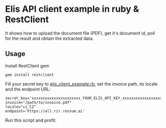 # Elis API client example in ruby & RestClient

It shows how to upload the document file (PDF), get it's document id, poll for the result and obtain the extracted data.

## Usage

Install RestClient gem

```
gem install restclient
```

Fill your secret key to [elis_client_example.rb](elis_client_example.rb), set the invoice path, its locale and the endpoint URL:

```
secret_key='xxxxxxxxxxxxxxxxxxxxxx_YOUR_ELIS_API_KEY_xxxxxxxxxxxxxxxxxxxxxxx'
invoice="/path/to/invoice.pdf"
locale="cz_CZ"
endpoint='https://all.rir.rossum.ai'
```

Run this script and profit.
